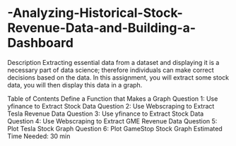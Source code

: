 # -Analyzing-Historical-Stock-Revenue-Data-and-Building-a-Dashboard
Description
Extracting essential data from a dataset and displaying it is a necessary part of data science; therefore individuals can make correct decisions based on the data. In this assignment, you will extract some stock data, you will then display this data in a graph.

Table of Contents
Define a Function that Makes a Graph
Question 1: Use yfinance to Extract Stock Data
Question 2: Use Webscraping to Extract Tesla Revenue Data
Question 3: Use yfinance to Extract Stock Data
Question 4: Use Webscraping to Extract GME Revenue Data
Question 5: Plot Tesla Stock Graph
Question 6: Plot GameStop Stock Graph
Estimated Time Needed: 30 min

